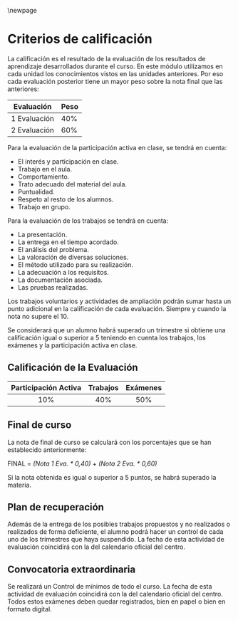 \newpage

# Criterios de calificación

La calificación es el resultado de la evaluación de los resultados de
aprendizaje desarrollados durante el curso.
En este módulo utilizamos en cada unidad los conocimientos vistos en
las unidades anteriores. Por eso cada evaluación posterior tiene un mayor peso
sobre la nota final que las anteriores:

| Evaluación | Peso | 
|------------|------|
| 1 Evaluación| 40% |
| 2 Evaluación| 60% |


Para la evaluación de la participación activa en clase, se tendrá en cuenta:


* El interés y participación en clase.
* Trabajo en el aula.
* Comportamiento.
* Trato adecuado del material del aula.
* Puntualidad.
* Respeto al resto de los alumnos.
* Trabajo en grupo.

Para la evaluación de los trabajos se tendrá en cuenta:

* La presentación.
* La entrega en el tiempo acordado.
* El análisis del problema.
* La valoración de diversas soluciones.
* El método utilizado para su realización.
* La adecuación a los requisitos.
* La documentación asociada.
* Las pruebas realizadas.

Los trabajos voluntarios y actividades de ampliación podrán sumar hasta
un punto adicional en la calificación de cada evaluación. Siempre y cuando la
nota no supere el 10.

Se considerará que un alumno habrá superado un trimestre si obtiene
una calificación igual o superior a 5 teniendo en cuenta los trabajos, los
exámenes y la participación activa en clase.

## Calificación de la Evaluación

| Participación Activa |  Trabajos |  Exámenes| 
|:--------------------:|:---------:|:--------:|
| 10% |  40% |  50%| 
 
## Final de curso

La nota de final de curso se calculará con los porcentajes que se han
establecido anteriormente:

FINAL = *(Nota 1 Eva. * 0,40)* + *(Nota 2 Eva. * 0,60)*

Si la nota obtenida es igual o superior a 5 puntos, se habrá superado la materia.

## Plan de recuperación

Además de la entrega de los posibles trabajos propuestos y no
realizados o realizados de forma deficiente, el alumno podrá hacer un control
de cada uno de los trimestres que haya suspendido. La fecha de esta actividad
de evaluación coincidirá con la del calendario oficial del centro.

## Convocatoria extraordinaria

Se realizará un Control de mínimos de todo el curso. La fecha de esta
actividad de evaluación coincidirá con la del calendario oficial del centro.
Todos estos exámenes deben quedar registrados, bien en papel o bien
en formato digital.

